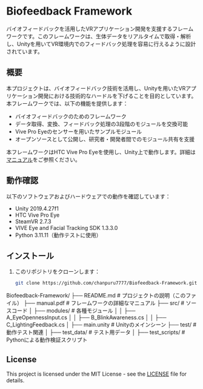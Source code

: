 # Biofeedback Framework

バイオフィードバックを活用したVRアプリケーション開発を支援するフレームワークです。このフレームワークは、生体データをリアルタイムで取得・解析し、Unityを用いてVR環境内でのフィードバック処理を容易に行えるように設計されています。

## 概要

本プロジェクトは、バイオフィードバック技術を活用し、Unityを用いたVRアプリケーション開発における技術的なハードルを下げることを目的としています。本フレームワークでは、以下の機能を提供します：

- バイオフィードバックのためのフレームワーク
- データ取得、変換、フィードバック処理の3段階のモジュールを交換可能
- Vive Pro Eyeのセンサーを用いたサンプルモジュール
- オープンソースとして公開し、研究者・開発者間でのモジュール共有を支援

本フレームワークはHTC Vive Pro Eyeを使用し、Unity上で動作します。詳細は[マニュアル](manual.pdf)をご参照ください。

## 動作確認

以下のソフトウェアおよびハードウェアでの動作を確認しています：

- Unity 2019.4.27f1
- HTC Vive Pro Eye
- SteamVR 2.7.3
- VIVE Eye and Facial Tracking SDK 1.3.3.0
- Python 3.11.11（動作テストに使用）

## インストール

1. このリポジトリをクローンします：
   ```bash
   git clone https://github.com/chanpuru7777/Biofeedback-Framework.git


Biofeedback-Framework/ 
├── README.md # プロジェクトの説明（このファイル） 
├── manual.pdf # フレームワークの詳細なマニュアル 
├── src/ # ソースコード 
│ ├── modules/ # 各種モジュール 
│ │ ├── A_EyeOpennessInput.cs 
│ │ ├── B_BlinkAwareness.cs 
│ │ ├── C_LightingFeedback.cs 
│ ├── main.unity # Unityのメインシーン 
├── test/ # 動作テスト関連 
│ ├── test_data/ # テスト用データ 
│ ├── test_scripts/ # Pythonによる動作検証スクリプト 



## License

This project is licensed under the MIT License - see the [LICENSE](LICENSE) file for details.

